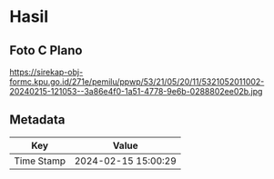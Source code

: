 # Hasil

## Foto C Plano

https://sirekap-obj-formc.kpu.go.id/271e/pemilu/ppwp/53/21/05/20/11/5321052011002-20240215-121053--3a86e4f0-1a51-4778-9e6b-0288802ee02b.jpg


## Metadata

| Key        | Value               |
| ---------- | ------------------- |
| Time Stamp | 2024-02-15 15:00:29 |



